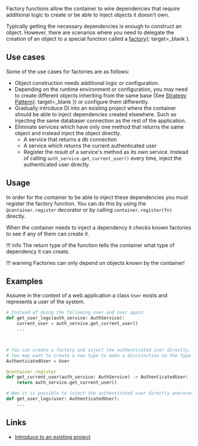 Factory functions allow the container to wire dependencies that require additional logic to create 
or be able to inject objects it doesn't own.

Typically getting the necessary dependencies is enough to construct an object. However, there are scenarios
where you need to delegate the creation of an object to a special function called a 
[factory](https://en.wikipedia.org/wiki/Factory_(object-oriented_programming)){: target=_blank }.

## Use cases

Some of the use cases for factories are as follows:

* Object construction needs additional logic or configuration.
* Depending on the runtime environment or configuration, you may need to create different objects 
inheriting from the same base (See [Strategy Pattern](https://en.wikipedia.org/wiki/Strategy_pattern){: target=_blank }) or configure them differently. 
* Gradually introduce DI into an existing project where the container should be able to inject dependencies created elsewhere. 
Such as injecting the same databaser connection as the rest of the application.
* Eliminate services which have only one method that returns the same object and instead inject the object directly.
    * A service that returns a db connection
    * A service which returns the current authenticated user
    * Register the result of a service's method as its own service. Instead of calling `auth_service.get_current_user()` every time, inject the authenticated user directly.

## Usage

In order for the container to be able to inject these dependencies you must register the factory function.
You can do this by using the `@container.register` decorator or by calling `container.register(fn)` directly.

When the container needs to inject a dependency it checks known factories to see if any of them can create it.


!!! info 
    The return type of the function tells the container what type of dependency it can create.

!!! warning
    Factories can only depend on objects known by the container!

## Examples

Assume in the context of a web application a class `User` exists and represents a user of the system.

```python
# Instead of doing the following over and over again
def get_user_logs(auth_service: AuthService):
    current_user = auth_service.get_current_user()
    ...



# You can create a factory and inject the authenticated user directly.
# You may want to create a new type to make a disctinction on the type of user this is.
AuthenticatedUser = User

@container.register
def get_current_user(auth_service: AuthService) -> AuthenticatedUser:
    return auth_service.get_current_user()

# Now it is possible to inject the authenticated user directly wherever it is necessary.
def get_user_logs(user: AuthenticatedUser):
    ...
```

## Links

* [Introduce to an existing project](introduce_to_an_existing_project.md)
